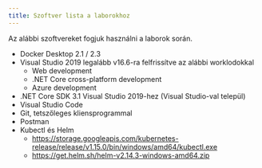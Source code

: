 ```yaml
---
title: Szoftver lista a laborokhoz
---
```


Az alábbi szoftvereket fogjuk használni a laborok során.

- Docker Desktop 2.1 / 2.3
- Visual Studio 2019 legalább v16.6-ra felfrissítve az alábbi worklodokkal
    - Web development
    - .NET Core cross-platform development
    - Azure development
- .NET Core SDK 3.1 Visual Studio 2019-hez (Visual Studio-val települ)
- Visual Studio Code
- Git, tetszőleges kliensprogrammal
- Postman
- Kubectl és Helm
    - <https://storage.googleapis.com/kubernetes-release/release/v1.15.0/bin/windows/amd64/kubectl.exe>
    - <https://get.helm.sh/helm-v2.14.3-windows-amd64.zip>
